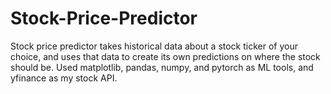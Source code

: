 # Stock-Price-Predictor
Stock price predictor takes historical data about a stock ticker of your choice, and uses that data to create its own predictions on where the stock should be. Used matplotlib, pandas, numpy, and pytorch as ML tools, and yfinance as my stock API.
